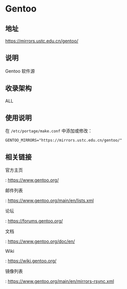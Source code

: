 # Gentoo

## 地址

<https://mirrors.ustc.edu.cn/gentoo/>

## 说明

Gentoo 软件源

## 收录架构

ALL

## 使用说明

在 `/etc/portage/make.conf` 中添加或修改：

    GENTOO_MIRRORS="https://mirrors.ustc.edu.cn/gentoo/"

## 相关链接

官方主页

:   <https://www.gentoo.org/>

邮件列表

:   <https://www.gentoo.org/main/en/lists.xml>

论坛

:   <https://forums.gentoo.org/>

文档

:   <https://www.gentoo.org/doc/en/>

Wiki

:   <https://wiki.gentoo.org/>

镜像列表

:   <https://www.gentoo.org/main/en/mirrors-rsync.xml>
